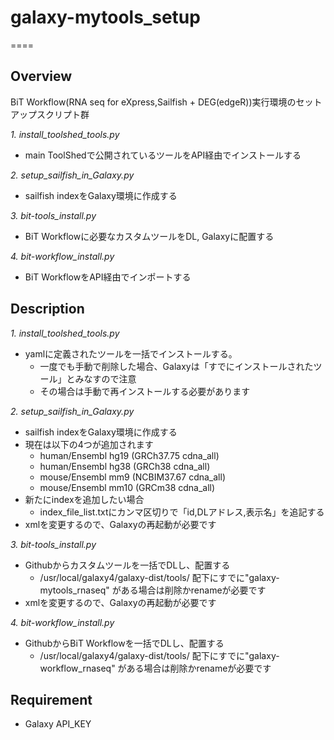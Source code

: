 # galaxy-mytools_setup

====

## Overview
BiT Workflow(RNA seq for eXpress,Sailfish + DEG(edgeR))実行環境のセットアップスクリプト群

*1. install_toolshed_tools.py*  

- main ToolShedで公開されているツールをAPI経由でインストールする  

*2. setup_sailfish_in_Galaxy.py*  

- sailfish indexをGalaxy環境に作成する

*3. bit-tools_install.py*  

- BiT Workflowに必要なカスタムツールをDL, Galaxyに配置する  

*4. bit-workflow_install.py*  

- BiT WorkflowをAPI経由でインポートする

## Description
*1. install_toolshed_tools.py*  

- yamlに定義されたツールを一括でインストールする。
	- 一度でも手動で削除した場合、Galaxyは「すでにインストールされたツール」とみなすので注意
	- その場合は手動で再インストールする必要があります

*2. setup_sailfish_in_Galaxy.py*  

- sailfish indexをGalaxy環境に作成する
- 現在は以下の4つが追加されます
	- human/Ensembl hg19 (GRCh37.75 cdna_all)
	- human/Ensembl hg38 (GRCh38 cdna_all)
	- mouse/Ensembl mm9 (NCBIM37.67 cdna_all)
	- mouse/Ensembl mm10 (GRCm38 cdna_all)
- 新たにindexを追加したい場合
	- index_file_list.txtにカンマ区切りで「id,DLアドレス,表示名」を追記する
- xmlを変更するので、Galaxyの再起動が必要です

*3. bit-tools_install.py*  

- Githubからカスタムツールを一括でDLし、配置する
	- /usr/local/galaxy4/galaxy-dist/tools/ 配下にすでに"galaxy-mytools_rnaseq" がある場合は削除かrenameが必要です
- xmlを変更するので、Galaxyの再起動が必要です

*4. bit-workflow_install.py*  

- GithubからBiT Workflowを一括でDLし、配置する
	- /usr/local/galaxy4/galaxy-dist/tools/ 配下にすでに"galaxy-workflow_rnaseq" がある場合は削除かrenameが必要です

## Requirement

* Galaxy API_KEY

